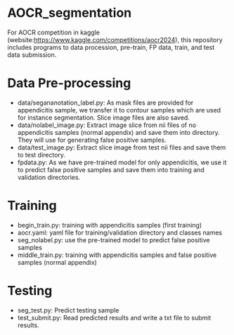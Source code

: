 # AOCR_segmentation
For AOCR competition in kaggle (website:https://www.kaggle.com/competitions/aocr2024), this repository includes programs to data procession, pre-train, FP data, train, and test data submission.


# Data Pre-processing
* data/segananotation_label.py: As mask files are provided for appendicitis sample, we transfer it to contour samples which are used for instance segmentation. Slice image files are also saved.
* data/nolabel_image.py: Extract image slice from nii files of no appendicitis samples (normal appendix) and save them into directory. They will use for generating false positive samples.
* data/test_image.py: Extract slice image from test nii files and save them to test directory.
* fpdata.py: As we have pre-trained model for only appendicitis, we use it to predict false positive samples and save them into training and validation directories.

# Training
* begin_train.py: training with appendicitis samples (first training)
* aocr.yaml: yaml file for training/validation directory and classes names
* seg_nolabel.py: use the pre-trained model to predict false positive samples
* middle_train.py: training with appendicitis samples and false positive samples (normal appendix)

# Testing
* seg_test.py: Predict testing sample
* test_submit.py: Read predicted results and write a txt file to submit results.
